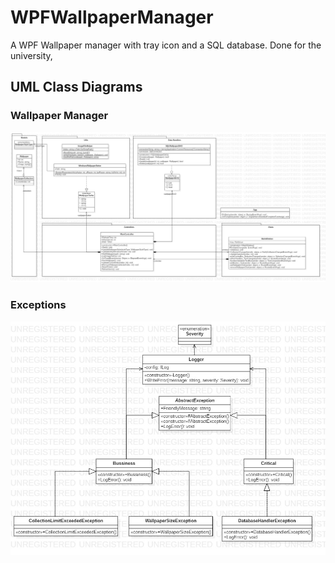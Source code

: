 # WPFWallpaperManager
A WPF Wallpaper manager with tray icon and a SQL database. Done for the university,

## UML Class Diagrams

### Wallpaper Manager

![Wallpaper Manager](WallpaperManager.jpg)

### Exceptions

![Exceptions](Exceptions.jpg)
